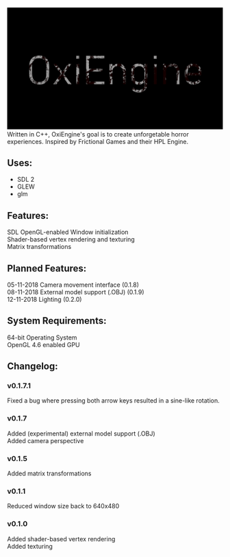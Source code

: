 ![alt text](https://github.com/OpravdovyKvejk/OxiEngine/blob/master/oxiengine.png "OxiEngine Logo")  
Written in C++, OxiEngine's goal is to create unforgetable horror experiences.
Inspired by Frictional Games and their HPL Engine. 
## Uses:
- SDL 2  
- GLEW  
- glm  
## Features:
SDL OpenGL-enabled Window initialization  
Shader-based vertex rendering and texturing  
Matrix transformations
## Planned Features:
05-11-2018 Camera movement interface (0.1.8)  
08-11-2018 External model support (.OBJ) (0.1.9)  
12-11-2018 Lighting (0.2.0)  
## System Requirements:
64-bit Operating System  
OpenGL 4.6 enabled GPU
## Changelog:
### v0.1.7.1
Fixed a bug where pressing both arrow keys resulted in a sine-like rotation.  
### v0.1.7
Added (experimental) external model support (.OBJ)  
Added camera perspective  
### v0.1.5
Added matrix transformations  
### v0.1.1
Reduced window size back to 640x480  
### v0.1.0
Added shader-based vertex rendering  
Added texturing  
